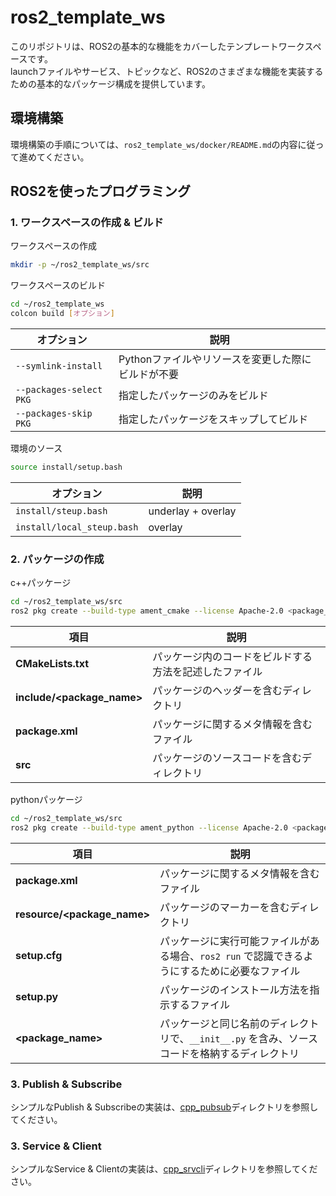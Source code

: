 # ros2_template_ws

このリポジトリは、ROS2の基本的な機能をカバーしたテンプレートワークスペースです。  
launchファイルやサービス、トピックなど、ROS2のさまざまな機能を実装するための基本的なパッケージ構成を提供しています。  

## 環境構築

環境構築の手順については、`ros2_template_ws/docker/README.md`の内容に従って進めてください。  

## ROS2を使ったプログラミング
### 1. ワークスペースの作成 & ビルド
ワークスペースの作成
```bash
mkdir -p ~/ros2_template_ws/src
```
ワークスペースのビルド
```bash
cd ~/ros2_template_ws
colcon build [オプション]
```
| オプション              | 説明                                          |
|-------------------------|---------------------------------------------|
| `--symlink-install`      | Pythonファイルやリソースを変更した際にビルドが不要 |
| `--packages-select PKG`   | 指定したパッケージのみをビルド               |
| `--packages-skip PKG`    | 指定したパッケージをスキップしてビルド         |

環境のソース
```bash
source install/setup.bash
```
| オプション              | 説明                                          |
|-------------------------|---------------------------------------------|
| `install/steup.bash`      |  underlay + overlay |
| `install/local_steup.bash`   | overlay |

### 2. パッケージの作成
c++パッケージ
```bash
cd ~/ros2_template_ws/src
ros2 pkg create --build-type ament_cmake --license Apache-2.0 <package_name>
```
| 項目                     | 説明                                                  |
|--------------------------|-------------------------------------------------------|
| **CMakeLists.txt**        | パッケージ内のコードをビルドする方法を記述したファイル                   |
| **include/<package_name>**| パッケージのヘッダーを含むディレクトリ                        |
| **package.xml**           | パッケージに関するメタ情報を含むファイル                       |
| **src**                   | パッケージのソースコードを含むディレクトリ                       |

pythonパッケージ
```bash
cd ~/ros2_template_ws/src
ros2 pkg create --build-type ament_python --license Apache-2.0 <package_name>
```
| 項目                          | 説明                                                                |
|-------------------------------|---------------------------------------------------------------------|
| **package.xml**                | パッケージに関するメタ情報を含むファイル                                        |
| **resource/<package_name>**     | パッケージのマーカーを含むディレクトリ                                        |
| **setup.cfg**                  | パッケージに実行可能ファイルがある場合、`ros2 run` で認識できるようにするために必要なファイル |
| **setup.py**                   | パッケージのインストール方法を指示するファイル                                    |
| **<package_name>**             | パッケージと同じ名前のディレクトリで、`__init__.py` を含み、ソースコードを格納するディレクトリ |


### 3. Publish & Subscribe

シンプルなPublish & Subscribeの実装は、[cpp_pubsub](./src/cpp_pubsub)ディレクトリを参照してください。  

### 3. Service & Client

シンプルなService & Clientの実装は、[cpp_srvcli](./src/cpp_srvcli)ディレクトリを参照してください。  